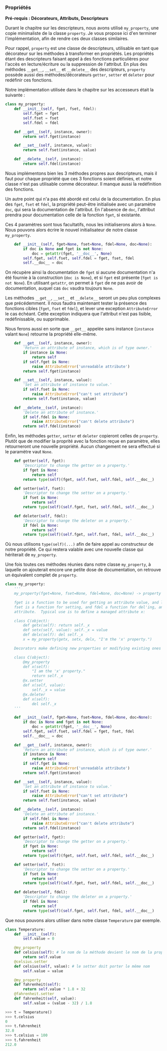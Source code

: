 ### Propriétés

**Pré-requis : Décorateurs, Attributs, Descripteurs**

Durant le chapitre sur les descripteurs, nous avons utilisé `my_property`, une copie minimaliste de la classe `property`.
Je vous propose ici d'en terminer l'implémentation, afin de rendre ces deux classes similaires.

Pour rappel, `property` est une classe de descripteurs, utilisable en tant que décorateur sur les méthodes à transformer en propriétés.
Les propriétés étant des descripteurs faisant appel à des fonctions particulières pour l'accès en lecture/écriture ou la suppression de l'attribut.
En plus des méthodes `__get__`, `__set__` et `__delete__` des descripteurs, `property` possède aussi des méthodes/décorateurs `getter`, `setter` et `deleter` pour redéfinir ces fonctions.

Notre implémentation utilisée dans le chapitre sur les accesseurs était la suivante :

```python
class my_property:
    def __init__(self, fget, fset, fdel):
        self.fget = fget
        self.fset = fset
        self.fdel = fdel

    def __get__(self, instance, owner):
        return self.fget(instance)

    def __set__(self, instance, value):
        return self.fset(instance, value)

    def __delete__(self, instance):
        return self.fdel(instance)
```

Nous implémentons bien les 3 méthodes propres aux descripteurs, mais il faut pour chaque propriété que ces 3 fonctions soient définies, et notre classe n'est pas utilisable comme décorateur.
Il manque aussi la redéfinition des fonctions.

Un autre point qui n'a pas été abordé est celui de la documentation.
En plus des `fget`, `fset` et `fdel`, la propriété peut-être initialisée avec un paramètre `doc`, qui sera la documentation de l'attribut.
En l'absence de `doc`, l'attribut prendra pour documentation celle de la fonction `fget`, si existante.

Ces 4 paramètres sont tous facultatifs, nous les initialiserons alors à `None`.
Nous pouvons alors écrire le nouvel initialisateur de notre classe `my_property`.

```python
    def __init__(self, fget=None, fset=None, fdel=None, doc=None):
        if doc is None and fget is not None:
            doc = getattr(fget, '__doc__', None)
        self.fget, self.fset, self.fdel = fget, fset, fdel
        self.__doc__ = doc
```

On récupère ainsi la documentation de `fget` si aucune documentation n'a été fournie à la construction (`doc is None`), et si `fget` est présente (`fget is not None`).
En utilisant `getattr`, on permet à `fget` de ne pas avoir de documentation, auquel cas `doc` vaudra toujours `None`.

Les méthodes `__get__`, `__set__` et `__delete__` seront un peu plus complexes que précédemment.
Il nous faudra maintenant tester la présence des fonctions cibles (`fget`, `fset` et `fdel`), et lever une exception `AttributeError` le cas échéant.
Cette exception indiquera que l'attribut n'est pas lisible, redéfinissable, ou supprimable.

Nous ferons aussi en sorte que `__get__` appelée sans instance (`instance` valant `None`) retourne la propriété elle-même.

```python
    def __get__(self, instance, owner):
        'Return an attribute of instance, which is of type owner.'
        if instance is None:
            return self
        if self.fget is None:
            raise AttributeError('unreadable attribute')
        return self.fget(instance)

    def __set__(self, instance, value):
        'Set an attribute of instance to value.'
        if self.fset is None:
            raise AttributeError("can't set attribute")
        return self.fset(instance, value)

    def __delete__(self, instance):
        'Delete an attribute of instance.'
        if self.fdel is None:
            raise AttributeError("can't delete attribute")
        return self.fdel(instance)
```

Enfin, les méthodes `getter`, `setter` et `deleter` copieront celles de `property`.
Plutôt que de modifier la proprité avec la fonction reçue en paramètre, elles retourneront une nouvelle propriété.
Aucun changement ne sera effectué si le paramètre vaut `None`.

```python
    def getter(self, fget):
        'Descriptor to change the getter on a property.'
        if fget is None:
            return self
        return type(self)(fget, self.fset, self.fdel, self.__doc__)

    def setter(self, fset):
        'Descriptor to change the setter on a property.'
        if fset is None:
            return self
        return type(self)(self.fget, fset, self.fdel, self.__doc__)

    def deleter(self, fdel):
        'Descriptor to change the deleter on a property.'
        if fdel is None:
            return self
        return type(self)(self.fget, self.fset, fdel, self.__doc__)
```

Où nous utilisons `type(self)(...)` afin de faire appel au constructeur de notre propriété.
Ce qui restera valable avec une nouvelle classe qui hériterait de `my_property`.

Une fois toutes ces méthodes réunies dans notre classe `my_property`, à laquelle on ajouterait encore une petite dose de documentation, on retrouve un équivalent complet de `property`.

```python
class my_property:
    '''
    my_property(fget=None, fset=None, fdel=None, doc=None) -> property attribute

    fget is a function to be used for getting an attribute value, and likewise
    fset is a function for setting, and fdel a function for del'ing, an
    attribute.  Typical use is to define a managed attribute x:

    class C(object):
        def getx(self): return self._x
        def setx(self, value): self._x = value
        def delx(self): del self._x
        x = my_property(getx, setx, delx, "I'm the 'x' property.")

    Decorators make defining new properties or modifying existing ones easy:

    class C(object):
        @my_property
        def x(self):
            "I am the 'x' property."
            return self._x
        @x.setter
        def x(self, value):
            self._x = value
        @x.deleter
        def x(self):
            del self._x
    '''

    def __init__(self, fget=None, fset=None, fdel=None, doc=None):
        if doc is None and fget is not None:
            doc = getattr(fget, '__doc__', None)
        self.fget, self.fset, self.fdel = fget, fset, fdel
        self.__doc__ = doc

    def __get__(self, instance, owner):
        'Return an attribute of instance, which is of type owner.'
        if instance is None:
            return self
        if self.fget is None:
            raise AttributeError('unreadable attribute')
        return self.fget(instance)

    def __set__(self, instance, value):
        'Set an attribute of instance to value.'
        if self.fset is None:
            raise AttributeError("can't set attribute")
        return self.fset(instance, value)

    def __delete__(self, instance):
        'Delete an attribute of instance.'
        if self.fdel is None:
            raise AttributeError("can't delete attribute")
        return self.fdel(instance)

    def getter(self, fget):
        'Descriptor to change the getter on a property.'
        if fget is None:
            return self
        return type(self)(fget, self.fset, self.fdel, self.__doc__)

    def setter(self, fset):
        'Descriptor to change the setter on a property.'
        if fset is None:
            return self
        return type(self)(self.fget, fset, self.fdel, self.__doc__)

    def deleter(self, fdel):
        'Descriptor to change the deleter on a property.'
        if fdel is None:
            return self
        return type(self)(self.fget, self.fset, fdel, self.__doc__)
```

Que nous pouvons alors utiliser dans notre classe `Temperature` par exemple.

```python
class Temperature:
    def __init__(self):
        self.value = 0

    @my_property
    def celsius(self): # le nom de la méthode devient le nom de la propriété
        return self.value
    @celsius.setter
    def celsius(self, value): # le setter doit porter le même nom
        self.value = value

    @my_property
    def fahrenheit(self):
        return self.value * 1.8 + 32
    @fahrenheit.setter
    def fahrenheit(self, value):
        self.value = (value - 32) / 1.8
```

```python
>>> t = Temperature()
>>> t.celsius
0
>>> t.fahrenheit
32.0
>>> t.celsius = 100
>>> t.fahrenheit
212.0
```
